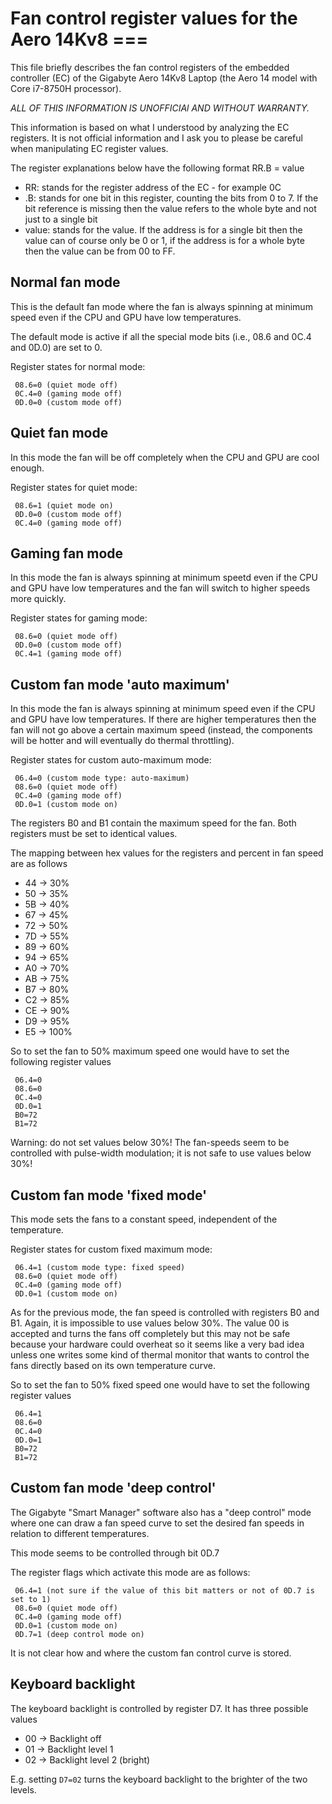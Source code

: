 # Fan control register values for the Aero 14Kv8 ===
This file briefly describes the fan control registers of the embedded controller
(EC) of the Gigabyte Aero 14Kv8 Laptop (the Aero 14 model with Core i7-8750H 
processor).

*ALL OF THIS INFORMATION IS UNOFFICIAl AND WITHOUT WARRANTY.*

This information is based on what I understood by analyzing the EC registers.
It is not official information and I ask you to please be careful when manipulating
EC register values.

The register explanations below have the following format
 RR.B = value

* RR: stands for the register address of the EC - for example 0C
* .B: stands for one bit in this register, counting the bits from 0 to 7. If the bit reference is missing then the value refers to the whole byte and not just to a single bit
* value: stands for the value. If the address is for a single bit then the value can of course only be 0 or 1, if the address is for a whole byte then the value can be from 00 to FF. 


## Normal fan mode 
This is the default fan mode where the fan is always spinning at minimum speed 
even if the CPU and GPU have low temperatures. 

The default mode is active if all the special mode bits (i.e., 08.6 and 0C.4 and 0D.0) are set to 0.

Register states for normal mode:
```
 08.6=0 (quiet mode off)
 0C.4=0 (gaming mode off)
 0D.0=0 (custom mode off)
```

## Quiet fan mode 
In this mode the fan will be off completely when the CPU and GPU are cool enough.

Register states for quiet mode:
```
 08.6=1 (quiet mode on)
 0D.0=0 (custom mode off)
 0C.4=0 (gaming mode off)
```
 
## Gaming fan mode
In this mode the fan is always spinning at minimum speetd even if the CPU  and GPU
have low temperatures and the fan will switch to higher speeds more quickly.
 
Register states for gaming mode:
```
 08.6=0 (quiet mode off)
 0D.0=0 (custom mode off)
 0C.4=1 (gaming mode off)
```

## Custom fan mode 'auto maximum'
In this mode the fan is always spinning at minimum speed even if the CPU  and GPU
have low temperatures. If there are higher temperatures then the fan will not go 
above a certain maximum speed (instead, the components will be hotter and will 
eventually do thermal throttling). 

Register states for custom auto-maximum mode:
```
 06.4=0 (custom mode type: auto-maximum) 
 08.6=0 (quiet mode off)
 0C.4=0 (gaming mode off)
 0D.0=1 (custom mode on)
```

The registers B0 and B1 contain the maximum speed for the fan. 
Both registers must be set to identical values.

The mapping between hex values for the registers and percent in fan speed are as follows
* 44 -> 30%
* 50 -> 35%
* 5B -> 40%
* 67 -> 45%
* 72 -> 50%
* 7D -> 55%
* 89 -> 60%
* 94 -> 65%
* A0 -> 70%
* AB -> 75%
* B7 -> 80%
* C2 -> 85%
* CE -> 90%
* D9 -> 95%
* E5 -> 100%


So to set the fan to 50% maximum speed one would have to set the following register values
```
 06.4=0
 08.6=0
 0C.4=0
 0D.0=1
 B0=72
 B1=72
```

Warning: do not set values below 30%! The fan-speeds seem to be controlled with pulse-width modulation; it is not safe to use values below 30%!


## Custom fan mode 'fixed mode'
This mode sets the fans to a constant speed, independent of the temperature.

Register states for custom fixed maximum mode:
```
 06.4=1 (custom mode type: fixed speed) 
 08.6=0 (quiet mode off)
 0C.4=0 (gaming mode off)
 0D.0=1 (custom mode on)
```


As for the previous mode, the fan speed is controlled with registers B0 and B1. 
Again, it is impossible to use values below 30%.
The value 00 is accepted and turns the fans off completely but this may not be 
safe because your hardware could overheat so it seems like a very bad idea unless
one writes some kind of thermal monitor that wants to control the fans directly
based on its own temperature curve.

So to set the fan to 50% fixed speed one would have to set the following register values
```
 06.4=1
 08.6=0
 0C.4=0
 0D.0=1
 B0=72
 B1=72
```


## Custom fan mode 'deep control'
The Gigabyte "Smart Manager" software also has a "deep control" mode where one can draw a fan speed curve 
to set the desired fan speeds in relation to different temperatures.

This mode seems to be controlled through bit 0D.7

The register flags which activate this mode are as follows:
```
 06.4=1 (not sure if the value of this bit matters or not of 0D.7 is set to 1)
 08.6=0 (quiet mode off)
 0C.4=0 (gaming mode off)
 0D.0=1 (custom mode on)
 0D.7=1 (deep control mode on)
```

It is not clear how and where the custom fan control curve is stored.

## Keyboard backlight
The keyboard backlight is controlled by register D7.
It has three possible values
* 00 -> Backlight off
* 01 -> Backlight level 1
* 02 -> Backlight level 2 (bright)

E.g. setting `D7=02` turns the keyboard backlight to the brighter of the two levels.

